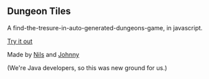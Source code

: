 Dungeon Tiles
-------------

A find-the-tresure-in-auto-generated-dungeons-game, in javascript.

[Try it out](http://nilsok.com/dungeontiles)

Made by [Nils](http://twitter.com/nilsok) and [Johnny](http://twitter.com/nadrendion)

(We're Java developers, so this was new ground for us.)

